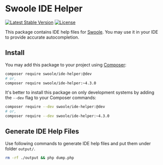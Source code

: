 # Swoole IDE Helper

[![Latest Stable Version](https://poser.pugx.org/swoole/ide-helper/v/stable.svg)](https://packagist.org/packages/swoole/ide-helper)
[![License](https://poser.pugx.org/swoole/ide-helper/license)](LICENSE)

This package contains IDE help files for [Swoole](https://github.com/swoole/swoole-src). You may use it in your IDE to provide accurate autocompletion. 

## Install

You may add this package to your project using [Composer](https://getcomposer.org):

```bash
composer require swoole/ide-helper:@dev
# or,
composer require swoole/ide-helper:~4.3.0
```

It's better to install this package on only development systems by adding the `--dev` flag to your Composer commands:

```bash
composer require --dev swoole/ide-helper:@dev
# or,
composer require --dev swoole/ide-helper:~4.3.0
```

## Generate IDE Help Files

Use following commands to generate IDE help files and put them under folder `output/`.

```bash
rm -rf ./output && php dump.php
```
